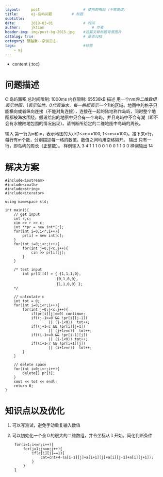 ```yaml
---
layout:     post   				    # 使用的布局（不需要改）
title:      oj-岛屿问题			# 标题 
subtitle:  	 
date:       2019-03-01				# 时间
author:     jktian 						# 作者
header-img: img/post-bg-2015.jpg 	#这篇文章标题背景图片
catalog: true 						# 是否归档
category: 慧越泉--杂谈日志
tags:								#标签
    - oj
---
```

* content
{:toc}


# 问题描述
C:岛屿面积
总时间限制:  1000ms  内存限制:  65536kB
描述
用一个n*m的二维数组表示地图，1表示陆地，0代表海水，每一格都表示一个1*1的区域。地图中的格子只能横向或者纵向连接（不能对角连接），连接在一起的陆地称作岛屿，同时整个地图都被海水围绕。假设给出的地图中只会有一个岛屿，并且岛屿中不会有湖（即不会有水被陆地包围的情况出现）。请判断所给定的二维地图中岛屿的周长。







输入
第一行为n和m，表示地图的大小(1<=n<=100, 1<=m<=100)。接下来n行，每行有m个数，分别描述每一格的数值。数值之间均用空格隔开。
输出
只有一行，即岛屿的周长（正整数）。
样例输入
3 4
1 1 1 0
0 1 0 0
1 1 0 0
样例输出
14

# 解决方案

    #include<iostream>
    #include<cmath>
    #include<string>
    #include<iterator>
    
    using namespace std;
    
    int main(){
        // get input
        int r,c;
        cin >> r >> c;
        int **pr = new int*[r];
        for(int i=0;i<r;i++){
            pr[i] = new int[c];
        }
        for(int i=0;i<r;i++){
            for(int j=0;j<c;j++){
                cin >> pr[i][j];
            }
        }
    
        /* test input
            int pr[3][4] = { {1,1,1,0},
                          　{0,1,0,0},
                          　{1,1,0,0} };
        */
    
        // calculate c
        int tot = 0;
        for(int i=0;i<r;i++){
            for(int j=0;j<c;j++){
                if(pr[i][j]==0) continue;
                if((j-1>=0 && !pr[i][j-1])
                        || (j-1<0))  tot++;
                if((j+1<c && !pr[i][j+1])
                        || (j+1>=c))  tot++;
                if((i-1>=0 && !pr[i-1][j])
                        || (i-1<0)) tot++;
                if((i+1<r && !pr[i+1][j])
                        || (i+1>=r))  tot++;
            }
        }
    
        // delete space
        for(int i=0;i<r;i++){
            delete[] pr[i];
        }
        cout << tot << endl;
        return 0;
    }

# 知识点以及优化
1. 可以写测试，避免手动重复输入数值
2. 可以初始化一个全０的很大的二维数组，并令坐标从１开始，简化判断条件

        for(i=1;i<=n;i++){
            for(j=1;j<=m;j++){
                if(a[i][j]==1){
                    cnt=cnt+4-(a[i-1][j]+a[i+1][j]+a[i][j-1]+a[i][j+1]);
                }
            }
        }